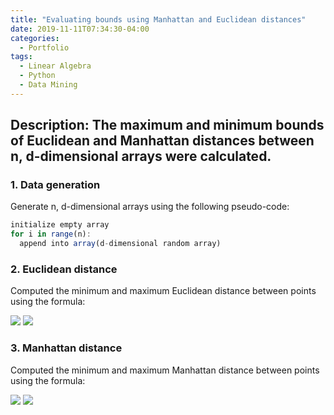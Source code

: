 ```yaml
---
title: "Evaluating bounds using Manhattan and Euclidean distances"
date: 2019-11-11T07:34:30-04:00
categories:
  - Portfolio
tags:
  - Linear Algebra
  - Python
  - Data Mining
---
```

## Description: The maximum and minimum bounds of Euclidean and Manhattan distances between n, d-dimensional arrays were calculated.

### 1. Data generation

Generate n, d-dimensional arrays using the following pseudo-code:

```javascript
initialize empty array
for i in range(n):
  append into array(d-dimensional random array)
```

### 2. Euclidean distance 

Computed the minimum and maximum Euclidean distance between points using the formula:

<img src="https://latex.codecogs.com/gif.latex?Euclidean=\sqrt{d_{i}^{2}-d_{j}^{2}}"/> 

<img src="/images/advanced-data-mining/Euclidean.png?raw=true"/>

### 3. Manhattan distance 

Computed the minimum and maximum Manhattan distance between points using the formula:

<img src="https://latex.codecogs.com/gif.latex?Manhattan=|d_{i}-d_{j}|"/>

<img src="/images/advanced-data-mining/Manhattan.png?raw=true"/>
